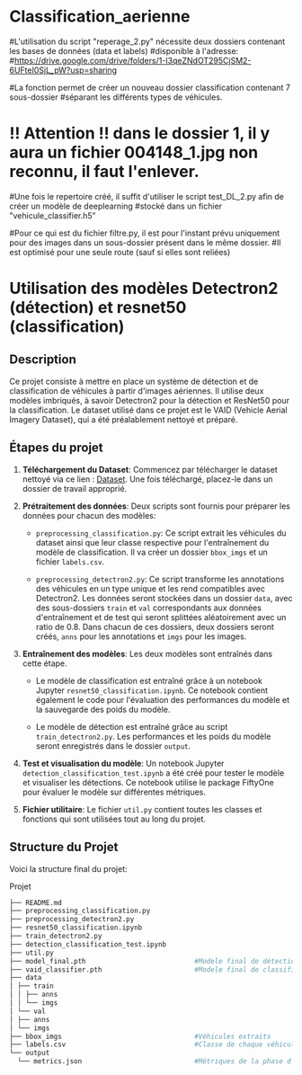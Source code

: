 # Classification_aerienne

#L'utilisation du script "reperage_2.py" nécessite deux dossiers contenant les bases de données (data et labels)
#disponible à l'adresse:
#https://drive.google.com/drive/folders/1-I3qeZNdOT295CjSM2-6UFteI0SjL_pW?usp=sharing

#La fonction permet de créer un nouveau dossier classification contenant 7 sous-dossier
#séparant les différents types de véhicules.

# !! Attention !! dans le dossier 1, il y aura un fichier 004148_1.jpg non reconnu, il faut l'enlever.

#Une fois le repertoire créé, il suffit d'utiliser le script test_DL_2.py afin de créer un modèle de deeplearning
#stocké dans un fichier "vehicule_classifier.h5"


#Pour ce qui est du fichier filtre.py, il est pour l'instant prévu uniquement pour des images dans un sous-dossier présent dans le même dossier.
#Il est optimisé pour une seule route (sauf si elles sont reliées)

# Utilisation des modèles Detectron2 (détection) et resnet50 (classification)

## Description

Ce projet consiste à mettre en place un système de détection et de classification de véhicules à partir d'images aériennes. Il utilise deux modèles imbriqués, à savoir Detectron2 pour la détection et ResNet50 pour la classification. Le dataset utilisé dans ce projet est le VAID (Vehicle Aerial Imagery Dataset), qui a été préalablement nettoyé et préparé.


## Étapes du projet

1. **Téléchargement du Dataset**: Commencez par télécharger le dataset nettoyé via ce lien : [Dataset](https://drive.google.com/drive/folders/1-I3qeZNdOT295CjSM2-6UFteI0SjL_pW?usp=drive_link). Une fois téléchargé, placez-le dans un dossier de travail approprié.

2. **Prétraitement des données**: Deux scripts sont fournis pour préparer les données pour chacun des modèles:

    - `preprocessing_classification.py`: Ce script extrait les véhicules du dataset ainsi que leur classe respective pour l'entraînement du modèle de classification. Il va créer un dossier `bbox_imgs` et un fichier `labels.csv`.

    - `preprocessing_detectron2.py`: Ce script transforme les annotations des véhicules en un type unique et les rend compatibles avec Detectron2. Les données seront stockées dans un dossier `data`, avec des sous-dossiers `train` et `val` correspondants aux données d'entraînement et de test qui seront splittées aléatoirement avec un ratio de 0.8. Dans chacun de ces dossiers, deux dossiers seront créés, `anns` pour les annotations et `imgs` pour les images.

3. **Entraînement des modèles**: Les deux modèles sont entraînés dans cette étape.

    - Le modèle de classification est entraîné grâce à un notebook Jupyter `resnet50_classification.ipynb`. Ce notebook contient également le code pour l'évaluation des performances du modèle et la sauvegarde des poids du modèle.

    - Le modèle de détection est entraîné grâce au script `train_detectron2.py`. Les performances et les poids du modèle seront enregistrés dans le dossier `output`.

4. **Test et visualisation du modèle**: Un notebook Jupyter `detection_classification_test.ipynb` a été créé pour tester le modèle et visualiser les détections. Ce notebook utilise le package FiftyOne pour évaluer le modèle sur différentes métriques.

5. **Fichier utilitaire**: Le fichier `util.py` contient toutes les classes et fonctions qui sont utilisées tout au long du projet.

## Structure du Projet

Voici la structure final du projet:

Projet
```bash
├── README.md
├── preprocessing_classification.py           
├── preprocessing_detectron2.py
├── resnet50_classification.ipynb
├── train_detectron2.py
├── detection_classification_test.ipynb
├── util.py
├── model_final.pth                           #Modele final de détection
├── vaid_classifier.pth                       #Modele final de classification
├── data
│ ├── train
│ │ ├── anns
│ │ └── imgs
│ └── val
│ ├── anns
│ └── imgs
├── bbox_imgs                                 #Véhicules extraits
├── labels.csv                                #Classe de chaque véhicule
└── output
  └── metrics.json                            #Métriques de la phase d’entraînement du modèle de detection

```

